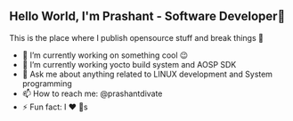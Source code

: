 ## Hello World, I'm Prashant - Software Developer👋

This is the place where I publish opensource stuff and break things 🤣
* 🔭 I’m currently working on something cool 😉 
* 🌱 I’m currently working yocto build system and AOSP SDK
* 💬 Ask me about anything related to LINUX development and System programming
* 📫 How to reach me: @prashantdivate
* ⚡ Fun fact: I ❤️ 🐶s
